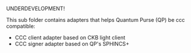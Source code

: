 UNDERDEVELOPMENT!

This sub folder contains adapters that helps Quantum Purse (QP) be ccc compatible:
 - CCC client adapter based on CKB light client
 - CCC signer adapter based on QP's SPHINCS+